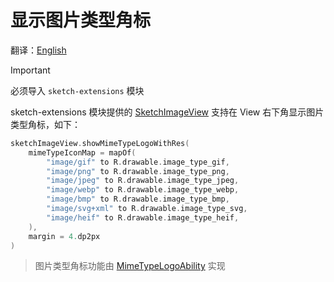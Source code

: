 # 显示图片类型角标

翻译：[English](show_image_type.md)

> [!IMPORTANT]
> 必须导入 `sketch-extensions` 模块

sketch-extensions 模块提供的 [SketchImageView] 支持在 View 右下角显示图片类型角标，如下：

```kotlin
sketchImageView.showMimeTypeLogoWithRes(
    mimeTypeIconMap = mapOf(
        "image/gif" to R.drawable.image_type_gif,
        "image/png" to R.drawable.image_type_png,
        "image/jpeg" to R.drawable.image_type_jpeg,
        "image/webp" to R.drawable.image_type_webp,
        "image/bmp" to R.drawable.image_type_bmp,
        "image/svg+xml" to R.drawable.image_type_svg,
        "image/heif" to R.drawable.image_type_heif,
    ),
    margin = 4.dp2px
)
```

> 图片类型角标功能由 [MimeTypeLogoAbility] 实现

[SketchImageView]: ../../sketch-extensions-core/src/main/kotlin/com/github/panpf/sketch/SketchImageView.kt

[MimeTypeLogoAbility]: ../../sketch-extensions-core/src/main/kotlin/com/github/panpf/sketch/viewability/MimeTypeLogoAbility.kt